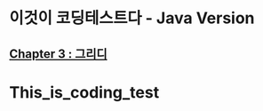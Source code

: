 # 이것이 코딩테스트다 - Java Version
## [Chapter 3 : 그리디](https://github.com/yelo-o/This_is_coding_test/blob/main/hanbitMedia/ch03/ch03.md)

# This_is_coding_test
